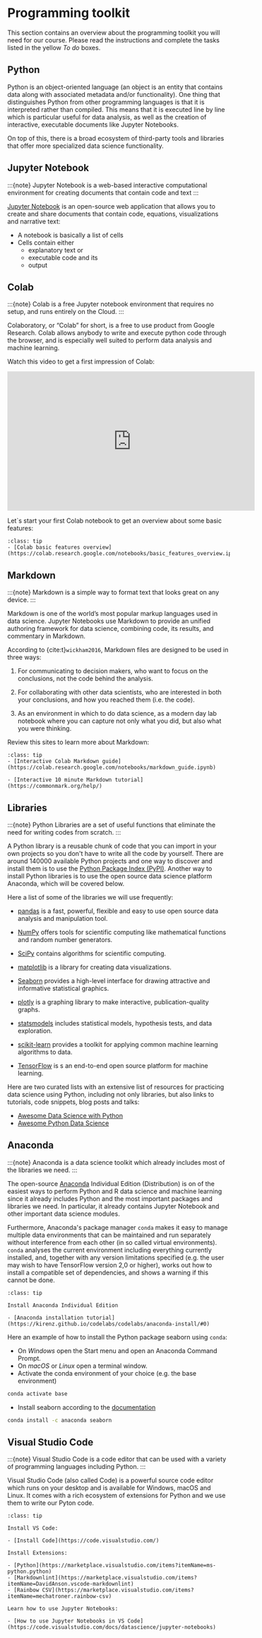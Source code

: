 # Programming toolkit

This section contains an overview about the programming toolkit you will need for our course. Please read the instructions and complete the tasks listed in the yellow *To do* boxes.

## Python

Python is an object-oriented language (an object is an entity that contains data along with associated metadata and/or functionality). One thing that distinguishes Python from other programming languages is that it is interpreted rather than compiled. This means that it is executed line by line which is particular useful for data analysis, as well as the creation of interactive, executable documents like Jupyter Notebooks.

On top of this, there is a broad ecosystem of third-party tools and libraries that offer more specialized data science functionality.

## Jupyter Notebook

:::{note}
Jupyter Notebook is a web-based interactive computational environment for creating documents that contain code and text
:::

[Jupyter Notebook](https://jupyter.org/) is an open-source web application that allows you to create and share documents that contain code, equations, visualizations and narrative text:

- A notebook is basically a list of cells
- Cells contain either
  - explanatory text or
  - executable code and its
  - output

## Colab

:::{note}
Colab is a free Jupyter notebook environment that requires no setup, and runs entirely on the Cloud.
:::

Colaboratory, or “Colab” for short, is a free to use product from Google Research. Colab allows anybody to write and execute python code through the browser, and is especially well suited to perform data analysis and machine learning.

Watch this video to get a first impression of Colab:

<iframe width="560" height="315" src="https://www.youtube.com/embed/inN8seMm7UI" title="YouTube video player" frameborder="0" allow="accelerometer; autoplay; clipboard-write; encrypted-media; gyroscope; picture-in-picture" allowfullscreen></iframe>

Let`s start your first Colab notebook to get an overview about some basic features:

```{admonition} To do
:class: tip
- [Colab basic features overview](https://colab.research.google.com/notebooks/basic_features_overview.ipynb)
```

## Markdown

:::{note}
Markdown is a simple way to format text that looks great on any device. 
:::

Markdown is one of the world’s most popular markup languages used in data science. Jupyter Notebooks use Markdown to provide an unified authoring framework for data science, combining code, its results, and commentary in Markdown.  

According to {cite:t}`wickham2016`, Markdown files are designed to be used in three ways:

1. For communicating to decision makers, who want to focus on the conclusions, not the code behind the analysis.

2. For collaborating with other data scientists, who are interested in both your conclusions, and how you reached them (i.e. the code).

3. As an environment in which to do data science, as a modern day lab notebook where you can capture not only what you did, but also what you were thinking.

Review this sites to learn more about Markdown:


```{admonition} To do
:class: tip
- [Interactive Colab Markdown guide](https://colab.research.google.com/notebooks/markdown_guide.ipynb)

- [Interactive 10 minute Markdown tutorial](https://commonmark.org/help/)
```

## Libraries

:::{note}
Python Libraries are a set of useful functions that eliminate the need for writing codes from scratch.
:::

A Python library is a reusable chunk of code that you can import in your own projects so you don't have to write all the code by yourself. There are around 140000 available Python projects and one way to discover and install them is to use the [Python Package Index (PyPI)](https://pypi.org/). Another way to install Python libraries is to use the open source data science platform Anaconda, which will be covered below.

Here a list of some of the libraries we will use frequently:

- [pandas](https://pandas.pydata.org/) is a fast, powerful, flexible and easy to use open source data analysis and manipulation tool.

- [NumPy](https://numpy.org/) offers tools for scientific computing like mathematical functions and random number generators.

- [SciPy](https://scipy.org/) contains algorithms for scientific computing.

- [matplotlib](https://matplotlib.org/) is a library for creating data visualizations.

- [Seaborn](https://seaborn.pydata.org/) provides a high-level interface for drawing attractive and informative statistical graphics.

- [plotly](https://plotly.com/python/) is a graphing library to make interactive, publication-quality graphs.

- [statsmodels](https://www.statsmodels.org/stable/index.html) includes statistical models, hypothesis tests, and data exploration.

- [scikit-learn](https://scikit-learn.org/stable/) provides a toolkit for applying common machine learning algorithms to data.

- [TensorFlow](https://www.tensorflow.org/) is s an end-to-end open source platform for machine learning.

Here are two curated lists with an extensive list of resources for practicing data science using Python, including not only libraries, but also links to tutorials, code snippets, blog posts and talks:

- [Awesome Data Science with Python](https://github.com/r0f1/datascience)
- [Awesome Python Data Science](https://github.com/krzjoa/awesome-python-data-science)

## Anaconda

:::{note}
Anaconda is a data science toolkit which already includes most of the libraries we need.
:::

The open-source [Anaconda](https://www.anaconda.com/products/individual) Individual Edition (Distribution) is on of the easiest ways to perform Python and R data science and machine learning since it already includes Python and the most important packages and libraries we need. In particular, it already contains Jupyter Notebook and other important data science modules.

 Furthermore, Anaconda's package manager `conda` makes it easy to manage multiple data environments that can be maintained and run separately without interference from each other (in so called virtual environments). `conda` analyses the current environment including everything currently installed, and, together with any version limitations specified (e.g. the user may wish to have TensorFlow version 2,0 or higher), works out how to install a compatible set of dependencies, and shows a warning if this cannot be done.


```{admonition} To do
:class: tip

Install Anaconda Individual Edition

- [Anaconda installation tutorial](https://kirenz.github.io/codelabs/codelabs/anaconda-install/#0)
```

Here an example of how to install the Python package seaborn using `conda`:

- On *Windows* open the Start menu and open an Anaconda Command Prompt. 
- On *macOS* or *Linux* open a terminal window.
- Activate the conda environment of your choice (e.g. the base environment)

```bash
conda activate base
```

- Install seaborn according to the [documentation](https://anaconda.org/anaconda/seaborn)

```bash
conda install -c anaconda seaborn
```

## Visual Studio Code 

:::{note}
Visual Studio Code is a code editor that can be used with a variety of programming languages including Python.
:::

Visual Studio Code (also called Code) is a powerful source code editor which runs on your desktop and is available for Windows, macOS and Linux. It comes with a rich ecosystem of extensions for Python and we use them to write our Pyton code.

```{admonition} To do
:class: tip

Install VS Code:

- [Install Code](https://code.visualstudio.com/)

Install Extensions:

- [Python](https://marketplace.visualstudio.com/items?itemName=ms-python.python)
- [Markdownlint](https://marketplace.visualstudio.com/items?itemName=DavidAnson.vscode-markdownlint)
- [Rainbow CSV](https://marketplace.visualstudio.com/items?itemName=mechatroner.rainbow-csv)

Learn how to use Jupyter Notebooks:

- [How to use Jupyter Notebooks in VS Code](https://code.visualstudio.com/docs/datascience/jupyter-notebooks)
```